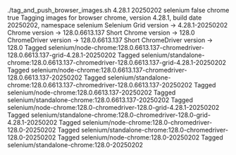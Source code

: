 ./tag_and_push_browser_images.sh 4.28.1 20250202 selenium false chrome true
Tagging images for browser chrome, version 4.28.1, build date 20250202, namespace selenium
Selenium Grid version -> 4.28.1-20250202
Chrome version -> 128.0.6613.137
Short Chrome version -> 128.0
ChromeDriver version -> 128.0.6613.137
Short ChromeDriver version -> 128.0
Tagged selenium/node-chrome:128.0.6613.137-chromedriver-128.0.6613.137-grid-4.28.1-20250202
Tagged selenium/standalone-chrome:128.0.6613.137-chromedriver-128.0.6613.137-grid-4.28.1-20250202
Tagged selenium/node-chrome:128.0.6613.137-chromedriver-128.0.6613.137-20250202
Tagged selenium/standalone-chrome:128.0.6613.137-chromedriver-128.0.6613.137-20250202
Tagged selenium/node-chrome:128.0.6613.137-20250202
Tagged selenium/standalone-chrome:128.0.6613.137-20250202
Tagged selenium/node-chrome:128.0-chromedriver-128.0-grid-4.28.1-20250202
Tagged selenium/standalone-chrome:128.0-chromedriver-128.0-grid-4.28.1-20250202
Tagged selenium/node-chrome:128.0-chromedriver-128.0-20250202
Tagged selenium/standalone-chrome:128.0-chromedriver-128.0-20250202
Tagged selenium/node-chrome:128.0-20250202
Tagged selenium/standalone-chrome:128.0-20250202

